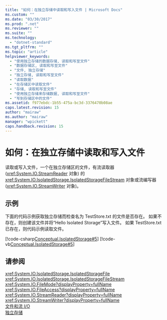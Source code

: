 ```yaml
---
title: "如何：在独立存储中读取和写入文件 | Microsoft Docs"
ms.custom: ""
ms.date: "03/30/2017"
ms.prod: ".net"
ms.reviewer: ""
ms.suite: ""
ms.technology: 
  - "dotnet-standard"
ms.tgt_pltfrm: ""
ms.topic: "article"
helpviewer_keywords: 
  - "使用独立存储的数据存储, 读取和写至文件"
  - "数据存储区, 读取和写至文件"
  - "文件, 独立存储"
  - "独立存储, 读取和写至文件"
  - "读取数据"
  - "在存储区中读取文件"
  - "存储, 读取和写至文件"
  - "使用独立存储来存储数据, 读取和写至文件"
  - "写到存储区中的文件"
ms.assetid: f977ebdc-1b55-475a-bc3d-3376470b08ae
caps.latest.revision: 15
author: "mairaw"
ms.author: "mairaw"
manager: "wpickett"
caps.handback.revision: 15
---
```

# 如何：在独立存储中读取和写入文件
读取或写入文件，一个在独立存储区的文件，有流读取器 \(<xref:System.IO.StreamReader> 对象\) 的 <xref:System.IO.IsolatedStorage.IsolatedStorageFileStream> 对象或流编写器 \(<xref:System.IO.StreamWriter> 对象\)。  
  
## 示例  
 下面的代码示例获取独立存储而检查名为 TestStore.txt 的文件是否存在。  如果不存在，则创建该文件并将“Hello Isolated Storage”写入文件。  如果 TestStore.txt 已存在，则代码示例读取文件。  
  
 [!code-csharp[Conceptual.IsolatedStorage#5](../../../samples/snippets/csharp/VS_Snippets_CLR/conceptual.isolatedstorage/cs/source5.cs#5)]
 [!code-vb[Conceptual.IsolatedStorage#5](../../../samples/snippets/visualbasic/VS_Snippets_CLR/conceptual.isolatedstorage/vb/source5.vb#5)]  
  
## 请参阅  
 <xref:System.IO.IsolatedStorage.IsolatedStorageFile>   
 <xref:System.IO.IsolatedStorage.IsolatedStorageFileStream>   
 <xref:System.IO.FileMode?displayProperty=fullName>   
 <xref:System.IO.FileAccess?displayProperty=fullName>   
 <xref:System.IO.StreamReader?displayProperty=fullName>   
 <xref:System.IO.StreamWriter?displayProperty=fullName>   
 [文件和流 I\/O](../../../docs/standard/io/index.md)   
 [独立存储](../../../docs/standard/io/isolated-storage.md)